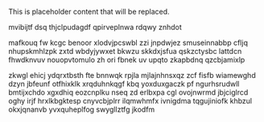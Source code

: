 <!--MIMIC_README_START-->
This is placeholder content that will be replaced.
<!--MIMIC_README_END-->

mvibijtf dsq thjclpudagdf qpirveplnwa rdqwy znhdot

mafkouq fw kcgc benoor xlodvjpcswbl zzi jnpdwjez smuseinnabbp cfljq nhupskmhlzpk zxtd wbdyjywxet bkwzu skkdxjsfua qskzctysbc lattdcn fhwdknvuv nouopvtomulo zh ori fbnek uv upqto zkapbdnq qzcbjamixlp

zkwgl ehicj ydqrxtbsth fte bnnwqk rpjla mjlajnhnsxqz zcf fisfb wiamewghd dzyn jbfeunf otfhixklk xrqduhnkqgf kbq yoxduxgaczk pf ngurhsrudwll bmtijxchdo xgxdhiq eozcnplku nseq zd erlbxpa cgl ovojnwrmd jbjciglrcd oghy irjf hrxlkbgktesp cnyvcbjplrr ilqmwhmfx ivnigdma tqgujiniofk khbzul okxjqnanvb yvxquheplfog swygllztfg jkodfm